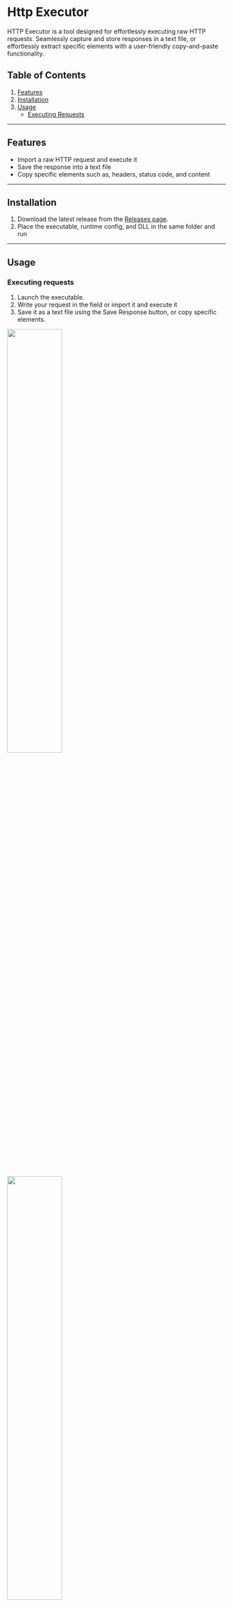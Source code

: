 


# Http Executor

HTTP Executor is a tool designed for effortlessly executing raw HTTP requests. Seamlessly capture and store responses in a text file, or effortlessly extract specific elements with a user-friendly copy-and-paste functionality.

## Table of Contents

1.  [Features](#features)
2.  [Installation](#installation)
3.  [Usage](#usage)
    -   [Executing Requests](#executing-requests)

----------

## Features

- Import a raw HTTP request and execute it
- Save the response into a text file
- Copy specific elements such as, headers, status code, and content
----------

## Installation

1.  Download the latest release from the [Releases page](https://github.com/km/HttpExecutor/releases/tag/v1.1).
2.  Place the executable, runtime config, and DLL in the same folder and run

----------

## Usage

### Executing requests

1.  Launch the executable.
2.  Write your request in the field or import it and execute it
4.  Save it as a text file using the Save Response button, or copy specific elements.
<img src="https://i.imgur.com/uk7l7hH.png" width="50%" /> 
<img src="https://i.imgur.com/HlLiJXF.png" width="50%" /> 
